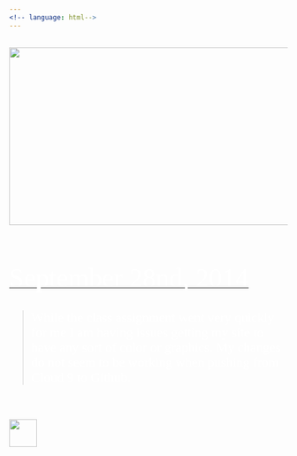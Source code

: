 ```yaml
---
<!-- language: html-->
---
```

<html>
<br>
<center><a href="http://www.twitter.com/allyhinton"><img src="https://xx-nova-xx_github_io-c9-xxnovaxx.c9.io//images/NovaBlogHeaderFile_002.jpg" width="1200" height="321"></a></center>
<body background="http://xx-nova-xx_github_io-c9-xxnovaxx.c9.io/images/black-gradient-background.jpg">
</body>
<br>
<br>
<br>
<br>
<u><font size="11" color="white" face="Graphite STD">September 28nd, 2014</font></u>
<br>
<br>

<blockquote><font size="5" color="white" face="Graphite STD"> While the class assignment went very quickly for me I am having issues getting my site to have any sort of color or graphics. My changes do not seem to be working when pushing from Cloud 9 to Github. </font></blockquote>

<br>
<br>

<a href="http://xx-nova-xx.github.io/"><img src="http://xx-nova-xx_github_io-c9-xxnovaxx.c9.io/images/HomeButton.png" height="50" width="50"></a>